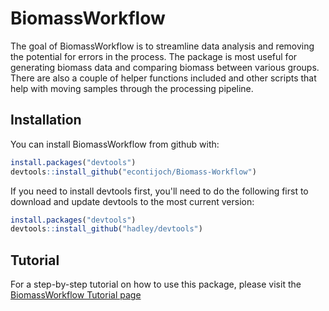 
<!-- README.md is generated from README.Rmd. Please edit that file -->
BiomassWorkflow
===============

The goal of BiomassWorkflow is to streamline data analysis and removing the potential for errors in the process. The package is most useful for generating biomass data and comparing biomass between various groups. There are also a couple of helper functions included and other scripts that help with moving samples through the processing pipeline.

Installation
------------

You can install BiomassWorkflow from github with:

``` r
install.packages("devtools")
devtools::install_github("econtijoch/Biomass-Workflow")
```

If you need to install devtools first, you'll need to do the following first to download and update devtools to the most current version:

``` r
install.packages("devtools")
devtools::install_github("hadley/devtools")
```

Tutorial
--------

For a step-by-step tutorial on how to use this package, please visit the [BiomassWorkflow Tutorial page](http://www.eduardocontijoch.com/Projects/Biomass-Workflow/Vignettes/tutorial.html)

